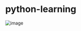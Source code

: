 # python-learning
![image](https://github.com/biolytic1996/ESP32-IMAGE/blob/main/ESP32s-pinout.png?raw=true)
